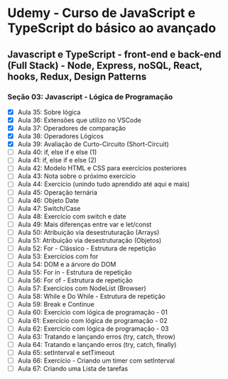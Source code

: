 # Udemy - Curso de JavaScript e TypeScript do básico ao avançado

## Javascript e TypeScript - front-end e back-end (Full Stack) - Node, Express, noSQL, React, hooks, Redux, Design Patterns
### Seção 03: Javascript - Lógica de Programação

* [X] Aula 35: Sobre lógica
* [X] Aula 36: Extensões que utilizo no VSCode
* [X] Aula 37: Operadores de comparação
* [X] Aula 38: Operadores Lógicos
* [X] Aula 39: Avaliação de Curto-Circuito (Short-Circuit)
* [ ] Aula 40: if, else if e else (1)
* [ ] Aula 41: if, else if e else (2)
* [ ] Aula 42: Modelo HTML e CSS para exercícios posteriores
* [ ] Aula 43: Nota sobre o próximo exercício
* [ ] Aula 44: Exercício (unindo tudo aprendido até aqui e mais)
* [ ] Aula 45: Operação ternária
* [ ] Aula 46: Objeto Date
* [ ] Aula 47: Switch/Case
* [ ] Aula 48: Exercício com switch e date
* [ ] Aula 49: Mais diferenças entre var e let/const
* [ ] Aula 50: Atribuição via desestruturação (Arrays)
* [ ] Aula 51: Atribuição via desestruturação (Objetos)
* [ ] Aula 52: For - Clássico - Estrutura de repetição
* [ ] Aula 53: Exercícios com for
* [ ] Aula 54: DOM e a árvore do DOM
* [ ] Aula 55: For in - Estrutura de repetição
* [ ] Aula 56: For of - Estrutura de repetição
* [ ] Aula 57: Exercícios com NodeList (Browser)
* [ ] Aula 58: While e Do While - Estrutura de repetição
* [ ] Aula 59: Break e Continue
* [ ] Aula 60: Exercício com lógica de programação - 01
* [ ] Aula 61: Exercício com lógica de programação - 02
* [ ] Aula 62: Exercício com lógica de programação - 03
* [ ] Aula 63: Tratando e lançando erros (try, catch, throw)
* [ ] Aula 64: Tratando e lançando erros (try, catch, finally)
* [ ] Aula 65: setInterval e setTimeout
* [ ] Aula 66: Exercício - Criando um timer com setInterval
* [ ] Aula 67: Criando uma Lista de tarefas
